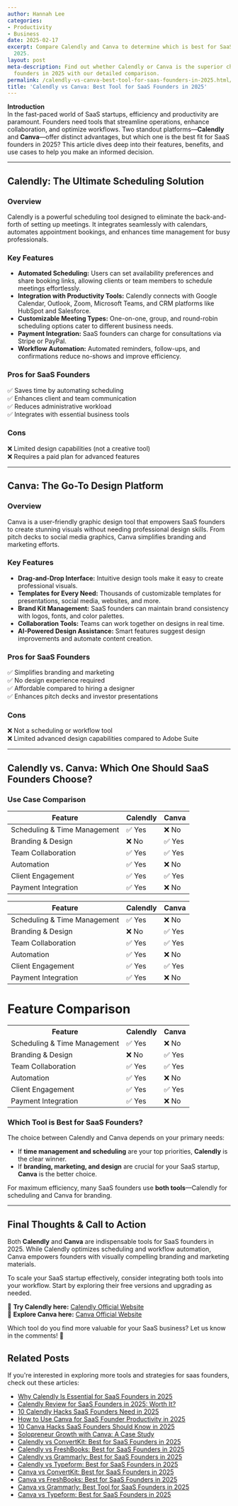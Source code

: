 ```yaml
---
author: Hannah Lee
categories:
- Productivity
- Business
date: 2025-02-17
excerpt: Compare Calendly and Canva to determine which is best for SaaS founders in
  2025.
layout: post
meta-description: Find out whether Calendly or Canva is the superior choice for SaaS
  founders in 2025 with our detailed comparison.
permalink: /calendly-vs-canva-best-tool-for-saas-founders-in-2025.html/
title: 'Calendly vs Canva: Best Tool for SaaS Founders in 2025'
---
```


**Introduction**  
In the fast-paced world of SaaS startups, efficiency and productivity are paramount. Founders need tools that streamline operations, enhance collaboration, and optimize workflows. Two standout platforms—**Calendly** and **Canva**—offer distinct advantages, but which one is the best fit for SaaS founders in 2025? This article dives deep into their features, benefits, and use cases to help you make an informed decision.

---

## **Calendly: The Ultimate Scheduling Solution**  

### **Overview**  
Calendly is a powerful scheduling tool designed to eliminate the back-and-forth of setting up meetings. It integrates seamlessly with calendars, automates appointment bookings, and enhances time management for busy professionals.

### **Key Features**  
- **Automated Scheduling:** Users can set availability preferences and share booking links, allowing clients or team members to schedule meetings effortlessly.  
- **Integration with Productivity Tools:** Calendly connects with Google Calendar, Outlook, Zoom, Microsoft Teams, and CRM platforms like HubSpot and Salesforce.  
- **Customizable Meeting Types:** One-on-one, group, and round-robin scheduling options cater to different business needs.  
- **Payment Integration:** SaaS founders can charge for consultations via Stripe or PayPal.  
- **Workflow Automation:** Automated reminders, follow-ups, and confirmations reduce no-shows and improve efficiency.  

### **Pros for SaaS Founders**  
✅ Saves time by automating scheduling  
✅ Enhances client and team communication  
✅ Reduces administrative workload  
✅ Integrates with essential business tools  

### **Cons**  
❌ Limited design capabilities (not a creative tool)  
❌ Requires a paid plan for advanced features  

---

## **Canva: The Go-To Design Platform**  

### **Overview**  
Canva is a user-friendly graphic design tool that empowers SaaS founders to create stunning visuals without needing professional design skills. From pitch decks to social media graphics, Canva simplifies branding and marketing efforts.

### **Key Features**  
- **Drag-and-Drop Interface:** Intuitive design tools make it easy to create professional visuals.  
- **Templates for Every Need:** Thousands of customizable templates for presentations, social media, websites, and more.  
- **Brand Kit Management:** SaaS founders can maintain brand consistency with logos, fonts, and color palettes.  
- **Collaboration Tools:** Teams can work together on designs in real time.  
- **AI-Powered Design Assistance:** Smart features suggest design improvements and automate content creation.  

### **Pros for SaaS Founders**  
✅ Simplifies branding and marketing  
✅ No design experience required  
✅ Affordable compared to hiring a designer  
✅ Enhances pitch decks and investor presentations  

### **Cons**  
❌ Not a scheduling or workflow tool  
❌ Limited advanced design capabilities compared to Adobe Suite  

---

## **Calendly vs. Canva: Which One Should SaaS Founders Choose?**  

### **Use Case Comparison**  
| Feature | Calendly | Canva |  
|---------|---------|-------|  
| Scheduling & Time Management | ✅ Yes | ❌ No |  
| Branding & Design | ❌ No | ✅ Yes |  
| Team Collaboration | ✅ Yes | ✅ Yes |  
| Automation | ✅ Yes | ❌ No |  
| Client Engagement | ✅ Yes | ✅ Yes |  
| Payment Integration | ✅ Yes | ❌ No |  


| Feature                     | Calendly | Canva  |
|-----------------------------|----------|--------|
| Scheduling & Time Management | ✅ Yes   | ❌ No  |
| Branding & Design           | ❌ No    | ✅ Yes |
| Team Collaboration           | ✅ Yes   | ✅ Yes |
| Automation                  | ✅ Yes   | ❌ No  |
| Client Engagement            | ✅ Yes   | ✅ Yes |
| Payment Integration          | ✅ Yes   | ❌ No  |


# Feature Comparison

<table>
    <tr>
        <th>Feature</th>
        <th>Calendly</th>
        <th>Canva</th>
    </tr>
    <tr>
        <td>Scheduling & Time Management</td>
        <td>✅ Yes</td>
        <td>❌ No</td>
    </tr>
    <tr>
        <td>Branding & Design</td>
        <td>❌ No</td>
        <td>✅ Yes</td>
    </tr>
    <tr>
        <td>Team Collaboration</td>
        <td>✅ Yes</td>
        <td>✅ Yes</td>
    </tr>
    <tr>
        <td>Automation</td>
        <td>✅ Yes</td>
        <td>❌ No</td>
    </tr>
    <tr>
        <td>Client Engagement</td>
        <td>✅ Yes</td>
        <td>✅ Yes</td>
    </tr>
    <tr>
        <td>Payment Integration</td>
        <td>✅ Yes</td>
        <td>❌ No</td>
    </tr>
</table>

### **Which Tool is Best for SaaS Founders?**  
The choice between Calendly and Canva depends on your primary needs:  
- If **time management and scheduling** are your top priorities, **Calendly** is the clear winner.  
- If **branding, marketing, and design** are crucial for your SaaS startup, **Canva** is the better choice.  

For maximum efficiency, many SaaS founders use **both tools**—Calendly for scheduling and Canva for branding.

---

## **Final Thoughts & Call to Action**  
Both **Calendly** and **Canva** are indispensable tools for SaaS founders in 2025. While Calendly optimizes scheduling and workflow automation, Canva empowers founders with visually compelling branding and marketing materials.  

To scale your SaaS startup effectively, consider integrating both tools into your workflow. Start by exploring their free versions and upgrading as needed.  

🔗 **Try Calendly here:** [Calendly Official Website](https://calendly.com)  
🔗 **Explore Canva here:** [Canva Official Website](https://www.canva.com)  

Which tool do you find more valuable for your SaaS business? Let us know in the comments! 🚀

## Related Posts
If you're interested in exploring more tools and strategies for saas founders, check out these articles:
- [Why Calendly Is Essential for SaaS Founders in 2025](/why-calendly-is-essential-for-saas-founders-in-2025.html/)
- [Calendly Review for SaaS Founders in 2025: Worth It?](/calendly-review-for-saas-founders-in-2025-worth-it.html/)
- [10 Calendly Hacks SaaS Founders Need in 2025](/10-calendly-hacks-saas-founders-need-in-2025.html/)
- [How to Use Canva for SaaS Founder Productivity in 2025](/how-to-use-canva-for-saas-founder-productivity-in-2025.html/)
- [10 Canva Hacks SaaS Founders Should Know in 2025](/10-canva-hacks-saas-founders-should-know-in-2025.html/)
- [Solopreneur Growth with Canva: A Case Study](/solopreneur-growth-with-canva-a-case-study.html/)
- [Calendly vs ConvertKit: Best for SaaS Founders in 2025](/calendly-vs-convertkit-best-for-saas-founders-in-2025.html/)
- [Calendly vs FreshBooks: Best for SaaS Founders in 2025](/calendly-vs-freshbooks-best-for-saas-founders-in-2025.html/)
- [Calendly vs Grammarly: Best for SaaS Founders in 2025](/calendly-vs-grammarly-best-for-saas-founders-in-2025.html/)
- [Calendly vs Typeform: Best for SaaS Founders in 2025](/calendly-vs-typeform-best-for-saas-founders-in-2025.html/)
- [Canva vs ConvertKit: Best for SaaS Founders in 2025](/canva-vs-convertkit-best-for-saas-founders-in-2025.html/)
- [Canva vs FreshBooks: Best for SaaS Founders in 2025](/canva-vs-freshbooks-best-for-saas-founders-in-2025.html/)
- [Canva vs Grammarly: Best Tool for SaaS Founders in 2025](/canva-vs-grammarly-best-tool-for-saas-founders-in-2025.html/)
- [Canva vs Typeform: Best for SaaS Founders in 2025](/canva-vs-typeform-best-for-saas-founders-in-2025.html/)
